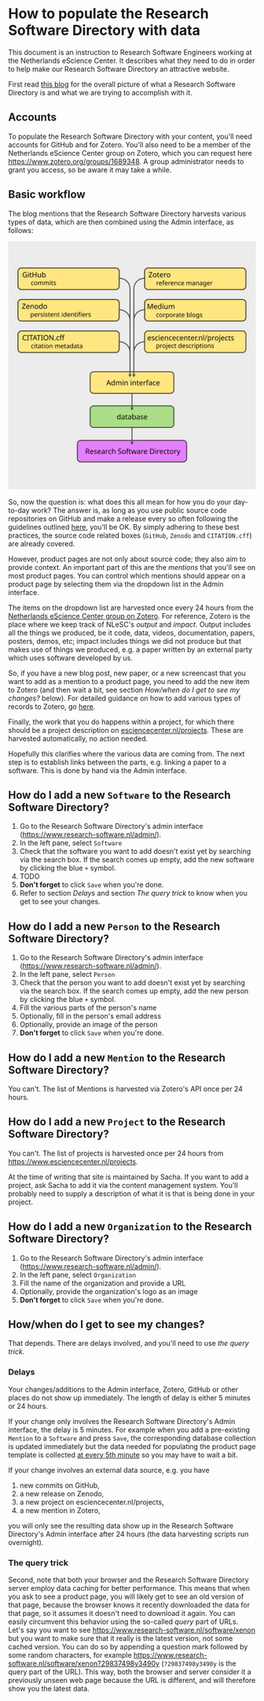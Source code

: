 # How to populate the Research Software Directory with data

This document is an instruction to Research Software Engineers working at the
Netherlands eScience Center. It describes what they need to do in order to help
make our Research Software Directory an attractive website.

First read [this
blog](https://github.com/jspaaks/cff-hackday-blog/blob/master/blog.md) for the
overall picture of what a Research Software Directory is and what we are trying
to accomplish with it.

## Accounts

To populate the Research Software Directory with your content, you'll need accounts for GitHub and for Zotero. You'll also need to be a member of the Netherlands eScience Center group on Zotero, which you can request here https://www.zotero.org/groups/1689348.
A group administrator needs to grant you access, so be aware it may take a while.

## Basic workflow

The blog mentions that the Research Software Directory harvests various types of data, which are then combined using the Admin interface, as follows:

![data-sources.svg](data-sources.svg)

So, now the question is: what does this all mean for how you do your day-to-day work? The answer is, as long as you use public source code repositories on GitHub and make a release every so often following the guidelines outlined [here](https://guide.esciencecenter.nl/citable_software/making_software_citable.html), you'll be OK. By simply adhering to these best practices, the source code related boxes (``GitHub``, ``Zenodo`` and ``CITATION.cff``) are already covered.

However, product pages are not only about source code; they also aim to provide context. An important part of this are the _mentions_ that you'll see on most product pages. You can control which mentions should appear on a product page by selecting them via the dropdown list in the Admin interface. 

The items on the  dropdown list are harvested once every 24 hours from the [Netherlands eScience Center group on Zotero](https://www.zotero.org/groups/1689348). For reference, Zotero is the place where we keep track of NLeSC's _output_ and _impact_. Output includes all the things we produced, be it code, data, videos, documentation, papers, posters, demos, etc; impact includes things we did not produce but that makes use of things we produced, e.g. a paper written by an external party which uses software developed by us.

So, if you have a new blog post, new paper, or a new screencast that you want to add as a mention to a product page, you need to add the new item to Zotero (and then wait a bit, see section _How/when do I get to see my changes?_ below). For detailed guidance on how to add various types of records to Zotero, go [here](zotero.html).

Finally, the work that you do happens within a project, for which there should be a project description on [esciencecenter.nl/projects](https://esciencecenter.nl/projects). These are harvested automatically, no action needed.

Hopefully this clarifies where the various data are coming from. The next step is to establish links between the parts, e.g. linking a paper to a software. This is done by hand via the Admin interface.

## How do I add a new ``Software`` to the Research Software Directory?

1. Go to the Research Software Directory's admin interface (https://www.research-software.nl/admin/).
1. In the left pane, select ``Software``
1. Check that the software you want to add doesn't exist yet by searching via the
search box. If the search comes up empty, add the new software by clicking the
blue ``+`` symbol.
1. TODO
1. **Don't forget** to click ``Save`` when you're done.
1. Refer to section _Delays_ and section _The query trick_ to know when you get to see your changes.

## How do I add a new ``Person`` to the Research Software Directory?

1. Go to the Research Software Directory's admin interface (https://www.research-software.nl/admin/).
1. In the left pane, select ``Person``
1. Check that the person you want to add doesn't exist yet by searching via the
search box. If the search comes up empty, add the new person by clicking the
blue ``+`` symbol.
1. Fill the various parts of the person's name
1. Optionally, fill in the person's email address
1. Optionally, provide an image of the person
1. **Don't forget** to click ``Save`` when you're done.

## How do I add a new ``Mention`` to the Research Software Directory?

You can't. The list of Mentions is harvested via Zotero's API once per 24 hours.

## How do I add a new ``Project`` to the Research Software Directory?

You can't. The list of projects is harvested once per 24 hours from
https://www.esciencecenter.nl/projects.

At the time of writing that site is maintained by Sacha. If you want to add a
project, ask Sacha to add it via the content management system. You'll probably
need to supply a description of what it is that is being done in your project.

## How do I add a new ``Organization`` to the Research Software Directory?

1. Go to the Research Software Directory's admin interface (https://www.research-software.nl/admin/).
1. In the left pane, select ``Organization``
1. Fill the name of the organization and provide a URL
1. Optionally, provide the organization's logo as an image
1. **Don't forget** to click ``Save`` when you're done.

## How/when do I get to see my changes?

That depends. There are delays involved, and you'll need to use _the query trick_.

### Delays

Your changes/additions to the Admin interface, Zotero, GitHub or other places do not show up immediately. The length of delay is either 5 minutes or 24 hours.

If your change only involves the Research Software Directory's Admin interface, the delay is 5 minutes. For example when you add a pre-existing ``Mention`` to a ``Software`` and press ``Save``, the corresponding database collection is updated immediately but the data needed for populating the product page template is collected [at every 5th minute](https://crontab.guru/#*/5_*_*_*_*) so you may have to wait a bit.

If your change involves an external data source, e.g. you have
1. new commits on GitHub,
1. a new release on Zenodo,
1. a new project on esciencecenter.nl/projects,
1. a new mention in Zotero,

you will only see the resulting data show up in the Research Software Directory's Admin interface after 24 hours (the data harvesting scripts run overnight).

### The query trick

Second, note that both your browser and the Research Software Directory server employ data caching for better performance. This means that when you ask to see a product page, you will likely get to see an old version of that page, because the browser knows it recently downloaded the data for that page, so it assumes it doesn't need to download it again. You can easily circumvent this behavior using the so-called _query_ part of URLs. Let's say you want to see  https://www.research-software.nl/software/xenon
but you want to make sure that it really is the latest version, not some cached version. You can do so by appending a question mark followed by some random characters, for example https://www.research-software.nl/software/xenon?29837498y3490y
(``?29837498y3490y`` is the query part of the URL). This way, both the browser and server consider it a previously unseen web page because the URL is different, and will therefore show you the latest data. 
